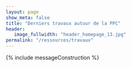 ```yaml
---
layout: page
show_meta: false
title: "Derniers travaux autour de la PPC"
header:
   image_fullwidth: "header_homepage_13.jpg"
permalink: "/ressources/travaux"
---
```


{% include messageConstruction %}
